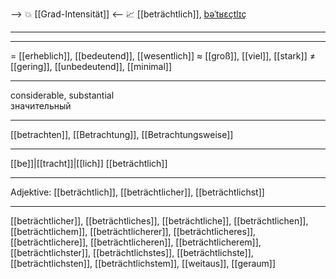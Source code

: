 --> 💥 [[Grad-Intensität]] <--
📈 [[beträchtlich]], [bəˈtʁɛçtlɪç](https://youglish.com/pronounce/beträchtlich/german)

---

---
= [[erheblich]], [[bedeutend]], [[wesentlich]]
≈ [[groß]], [[viel]], [[stark]]
≠ [[gering]], [[unbedeutend]], [[minimal]]

---
considerable, substantial  
значительный

---
[[betrachten]], [[Betrachtung]], [[Betrachtungsweise]]

---
[[be]]|[[tracht]]|[[lich]]
[[beträchtlich]]


---
Adjektive: [[beträchtlich]], [[beträchtlicher]], [[beträchtlichst]]

---
[[beträchtlicher]], [[beträchtliches]], [[beträchtliche]], [[beträchtlichen]], [[beträchtlichem]], [[beträchtlicherer]], [[beträchtlicheres]], [[beträchtlichere]], [[beträchtlicheren]], [[beträchtlicherem]], [[beträchtlichster]], [[beträchtlichstes]], [[beträchtlichste]], [[beträchtlichsten]], [[beträchtlichstem]], [[weitaus]], [[geraum]]